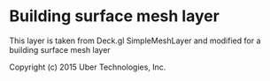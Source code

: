 # Building surface mesh layer

This layer is taken from Deck.gl SimpleMeshLayer and modified for a building surface mesh layer

Copyright (c) 2015 Uber Technologies, Inc.

